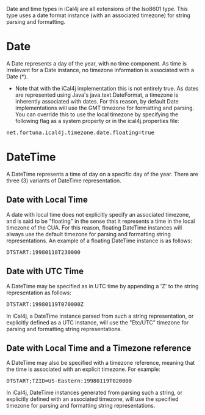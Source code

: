 Date and time types in iCal4j are all extensions of the Iso8601 type. This type uses a date format instance (with an associated timezone) for string parsing and formatting.

# Date

A Date represents a day of the year, with no time component. As time is irrelevant for a Date instance, no timezone information is associated with a Date (*).

* Note that with the iCal4j implementation this is not entirely true. As dates are represented using Java's java.text.DateFormat, a timezone is inherently associated with dates. For this reason, by default Date implementations will use the GMT timezone for formatting and parsing. You can override this to use the local timezone by specifying the following flag as a system property or in the ical4j.properties file:

<pre>net.fortuna.ical4j.timezone.date.floating=true</pre>

# DateTime

A DateTime represents a time of day on a specific day of the year. There are three (3) variants of DateTime representation.

## Date with Local Time

A date with local time does not explicitly specify an associated timezone, and is said to be "floating" in the sense that it represents a time in the local timezone of the CUA. For this reason, floating DateTime instances will always use the default timezone for parsing and formatting string representations. An example of a floating DateTime instance is as follows:

<pre>DTSTART:19980118T230000</pre>

## Date with UTC Time

A DateTime may be specified as in UTC time by appending a 'Z' to the string representation as follows:

<pre>DTSTART:19980119T070000Z</pre>

In iCal4j, a DateTime instance parsed from such a string representation, or explicitly defined as a UTC instance, will use the "Etc/UTC" timezone for parsing and formatting string representations.

## Date with Local Time and a Timezone reference

A DateTime may also be specified with a timezone reference, meaning that the time is associated with an explicit timezone. For example:

<pre>DTSTART;TZID=US-Eastern:19980119T020000</pre>

In iCal4j, DateTime instances generated from parsing such a string, or explicitly defined with an associated timezone, will use the specified timezone for parsing and formatting string representations.
